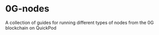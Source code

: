 # 0G-nodes
A collection of guides for running different types of nodes from the 0G blockchain on QuickPod
